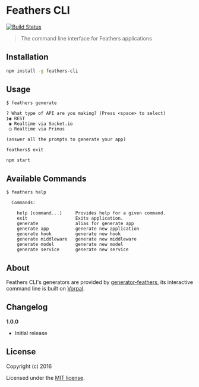 # Feathers CLI

[![Build Status](https://travis-ci.org/feathersjs/feathers-cli.png?branch=master)](https://travis-ci.org/feathersjs/feathers-cli)

> The command line interface for Feathers applications

## Installation

```bash
npm install -g feathers-cli
```

## Usage

```
$ feathers generate

? What type of API are you making? (Press <space> to select)
❯◉ REST
 ◉ Realtime via Socket.io
 ◯ Realtime via Primus

(answer all the prompts to generate your app)

feathers$ exit

npm start
```

## Available Commands

```
$ feathers help

  Commands:

    help [command...]     Provides help for a given command.
    exit                  Exits application.
    generate              alias for generate app
    generate app          generate new application
    generate hook         generate new hook
    generate middleware   generate new middleware
    generate model        generate new model
    generate service      generate new service

```

## About

Feathers CLI's generators are provided by [generator-feathers](https://github.com/feathersjs/generator-feathers), its interactive command line is built on [Vorpal](http://vorpal.js.org/).


## Changelog

__1.0.0__

- Initial release

## License

Copyright (c) 2016

Licensed under the [MIT license](LICENSE).
